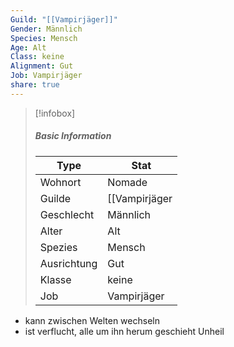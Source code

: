 ```yaml
---
Guild: "[[Vampirjäger]]"
Gender: Männlich
Species: Mensch
Age: Alt
Class: keine
Alignment: Gut
Job: Vampirjäger
share: true
---
```


>[!infobox]
>##### Basic Information
>Type | Stat |
>----  | ----  |
> Wohnort | Nomade |
> Guilde | [[Vampirjäger|Vampirjäger]] |
> Geschlecht | Männlich |
> Alter | Alt |
> Spezies | Mensch |
> Ausrichtung | Gut |
> Klasse | keine |
> Job | Vampirjäger |

- kann zwischen Welten wechseln
- ist verflucht, alle um ihn herum geschieht Unheil